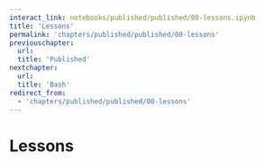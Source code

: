 ```yaml
---
interact_link: notebooks/published/published/00-lessons.ipynb
title: 'Lessons'
permalink: 'chapters/published/published/00-lessons'
previouschapter:
  url: 
  title: 'Published'
nextchapter:
  url: 
  title: 'Bash'
redirect_from:
  - 'chapters/published/published/00-lessons'
---
```


# Lessons
